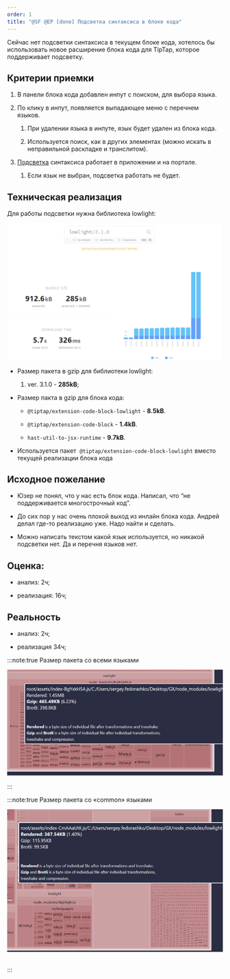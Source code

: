```yaml
---
order: 1
title: "@SF @EP [done] Подсветка синтаксиса в блоке кода"
---
```


Сейчас нет подсветки синтаксиса в текущем блоке кода, хотелось бы использовать новое расширение блока кода для TipTap, которое поддерживает подсветку.

## Критерии приемки

1. В панели блока кода добавлен инпут с поиском, для выбора языка.

2. По клику в инпут, появляется выпадающее меню с перечнем языков.

   1. При удалении языка в инпуте, язык будет удален из блока кода.

   2. Используется поиск, как в других элементах (можно искать в неправильной раскладке и транслитом).

3. [Подсветка](https://embed.tiptap.dev/src/nodes/codeblocklowlight/react/) синтаксиса работает в приложении и на портале.

   1. Если язык не выбран, подсветка работать не будет.

## Техническая реализация

Для работы подсветки нужна библиотека lowlight:

![](./_index.png "Скриншот из сервиса bundelphobia")

-  Размер пакета в gzip для библиотеки lowlight:

   1. ver. 3.1.0 - **285kB**;

-  Размер пакта в gzip для блока кода:

   -  `@tiptap/extension-code-block-lowlight` - **8\.5kB**.

   -  `@tiptap/extension-code-block` - **1\.4kB**.

   -  `hast-util-to-jsx-runtime` - **9\.7kB**.

-  Используется пакет  `@tiptap/extension-code-block-lowlight` вместо текущей реализации блока кода

## Исходное пожелание

-  Юзер не понял, что у нас есть блок кода. Написал, что “не поддерживается многострочный код”.

-  До сих пор у нас очень плохой выход из инлайн блока кода. Андрей делал где-то реализацию уже. Надо найти и сделать.

-  Можно написать текстом какой язык используется, но никакой подсветки нет. Да и перечня языков нет.

## Оценка:

-  анализ: 2ч;

-  реализация: 16ч;

## Реальность

-  анализ: 2ч;

-  реализация 34ч;





:::note:true Размер пакета со всеми языками

![](./blok-koda-2.png)

:::

:::note:true Размер пакета со «common» языками

![](./blok-koda.png)

## 

:::